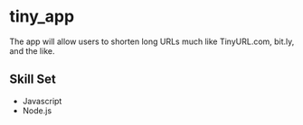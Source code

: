 # tiny_app
The app will allow users to shorten long URLs much like TinyURL.com, bit.ly, and the like.

## Skill Set

- Javascript
- Node.js
